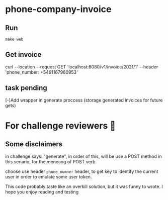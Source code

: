 # phone-company-invoice

## Run
`make web`

## Get invoice
curl --location --request GET 'localhost:8080/v1/invoice/2021/1' --header 'phone_number: +5491167980953'


## task pending
[-]Add wrapper in generate proccess (storage generated invoices for future gets)

# For challenge reviewers 👋
## Some disclaimers
in challenge says: "generate", in order of this, will be use a POST method in this senario, for the meneang of POST verb.

choose use header `phone_numner` header, to get key to identify the current user in order to emulate some user token.

This code probably taste like an overkill solution, but it was funny to wrote.
I hope you enjoy reading and testing